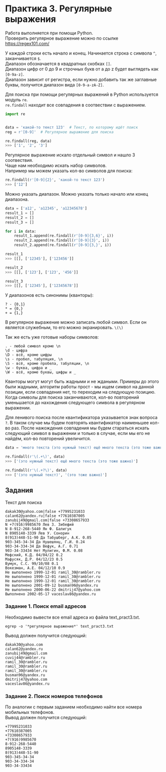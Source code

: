 # Практика 3. Регулярные выражения

Работа выполняется при помощи Python.  
Проверить регулярное выражение можно по ссылке <https://regex101.com/>  

У каждой строки есть начало и конец. Начинается строка с символа `^`, заканчивается `$`.  
Диапазон обозначается в квадратных скобках `[]`.  
Диапазон цифр от 0 до 9 и строчных букв от a до z будет выглядеть как `[0-9a-z]`.  
Диапазон зависит от регистра, если нужно добавить так же заглавные буквы, получится диапазон вида `[0-9-a-zA-Z]`.  

Для поиска при помощи регулярных выражений в Python используется модуль `re`.  
`re.findall` находит все совпадения в соотвествии с выражением.  

```python
import re


data = 'какой-то текст 123'  # Текст, по которому идёт поиск
reg = r'[0-9]'  # Регулярное выражение для поиска

re.findall(reg, data)
>>> ['1', '2', '3']
```

Регулярное выражение искало отдельный символ и нашло 3 соотвествия.  
Чаще нам необходимо искать набор символов.  
Например мы можем указать кол-во символов для поиска:

```python
re.findall(r'[0-9]{2}', 'какой-то текст 123')
>>> ['12']
```

Можно указать диапазон. Можно указать только начало или конец диапазона.

```python
data = ['a12', 'a12345', 'a12345678']
result_1 = []
result_2 = []
result_3 = []

for i in data:
    result_1.append(re.findall(r'[0-9]{3,6}', i))
    result_2.append(re.findall(r'[0-9]{3}', i))
    result_2.append(re.findall(r'[0-9]{3,}', i))

result_1
>>> [[], ['12345'], ['123456']]

result_2
>>> [[], ['123'], ['123', '456']]

result_3
>>> [[], ['12345'], ['12345678']]
```

У диапазонов есть синонимы (кванторы):

```text
? - {0,1}
* = {0,}
+ = {1,}
```

В регулярное выражение можно записать любой символ. Если он является служебным, то его можно экранировать. `\(\)`

Так же есть уже готовые наборы символов:

```text
. - любой символ кроме \n
\d - цифра
\D - всё, кроме цифры
\s - пробел, табуляция, \n
\S - всё, кроме пробела, табуляции, \n
\w - буква, цифра и _
\W - всё, кроме буквы, цифры и _
```

Кванторы могут могут быть жадными и не ждаными. Примеры до этого были жадными, алгоритм работы прост - мы ищем символ на данной позиции, если совпадения нет, то переходим на следующую позицию.  Когда символы для поиска заканчиваются, кол-во повторений уменьшается до нахождения следующего символа в регулярном выражении.  

Для ленивого поиска после квантификатора указывается знак вопроса `?`.  В таком случае мы будем повторять квантификатор наименьшее кол-во раз. После нажождения совпадения мы будем стараться искать следующий символ в выражении и только в случае, если мы его не найдём, кол-во повторений увеличится.

```python
data = 'много текста (это нужный текст) ещё много текста (это тоже важно) ^^'

re.findall(r'\(.+\)', data)
>>> ['(это нужный текст) ещё много текста (это тоже важно)']

re.findall(r'\(.+?\)', data)
>>> ['(это нужный текст)', '(это тоже важно)']

```

## Задания

Текст для поиска  

```text
dakak30@yahoo.com|false +77995231033
calan62@yandex.ru|false +77610387005
zanubij49@gmail.com|false +73308657933
N +7(916)9985670 Лев З. Зибефий
N 8-912-268-5440 Ян Ф. Балигук
N 8905148-3339 Лев У. Сонорин
8(913)448-51-90 Да Табушберг, А.К. 0.05
903-345-34-34 Да Нушешянц, Г.И. 0.24
903-34-334-34 Да Вефук, А.Г. 0.71
903-34-33434 Нет Мулигин, Ф.М. 0.08
Мефский, К.Д. 04/04/22 0.2
Мафусяк, Д.Р. 04/12/23 0.5
Вумук, С.С. 99/10/08 0.1
Вокезман, А.Е. 04/12/10 0.9
Не выполнено 1999-12-01 ramil_30@rambler.ru
Не выполнено 1999-12-01 ramil_30@rambler.ru
Не выполнено 1999-12-01 ramil_30@rambler.ru
Не выполнено 2001-09-12 busman96@yandex.ru
Не выполнено 2000-06-22 dmitrij47@yahoo.com
Выполнено 2002-05-17 vaceslav86@yandex.ru
```

### Задание 1. Поиск email адресов

Необходимо вывести все email адреса из файла text_pract3.txt.  

```text
egrep -o '*регулярное выражение*' text_pract3.txt
```

Вывод должен получится следующий:

```text
dakak30@yahoo.com
calan62@yandex.ru
zanubij49@gmail.com
cuvij44@rambler.ru
ramil_30@rambler.ru
ramil_30@rambler.ru
ramil_30@rambler.ru
busman96@yandex.ru
dmitrij47@yahoo.com
vaceslav86@yandex.ru
```

### Задание 2. Поиск номеров телефонов

По аналогии с первым заданием необходимо найти все номера мобильных телефонов.  
Вывод должен получится следующий:

```text
+77995231033
+77610387005
+73308657933
+7(916)9985670
8-912-268-5440
8905148-3339
8(913)448-51-90
903-345-34-34
903-34-334-34
903-34-33434
```
